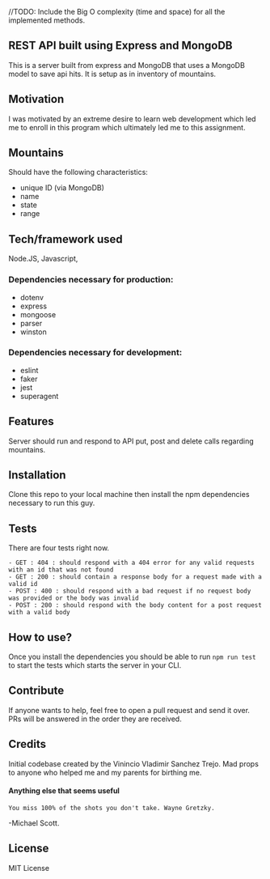 //TODO: Include the Big O complexity (time and space) for all the implemented methods.

## REST API built using Express and MongoDB
This is a server built from express and MongoDB that uses a MongoDB model to save api hits. It is setup as in inventory of mountains. 

## Motivation
I was motivated by an extreme desire to learn web development which led me to enroll in this program which ultimately led me to this assignment. 

## Mountains
Should have the following characteristics:
- unique ID (via MongoDB)
- name
- state
- range

## Tech/framework used
Node.JS, Javascript, 
### Dependencies necessary for production: 
- dotenv
- express
- mongoose
- parser
- winston
### Dependencies necessary for development: 
- eslint
- faker
- jest
- superagent


## Features
Server should run and respond to API put, post and delete calls regarding mountains. 

## Installation
Clone this repo to your local machine then install the npm dependencies necessary to run this guy. 

## Tests
There are four tests right now.
```
- GET : 404 : should respond with a 404 error for any valid requests with an id that was not found
- GET : 200 : should contain a response body for a request made with a valid id
- POST : 400 : should respond with a bad request if no request body was provided or the body was invalid
- POST : 200 : should respond with the body content for a post request with a valid body
```

## How to use?
Once you install the dependencies you should be able to run `npm run test` to start the tests which starts the server in your CLI. 


## Contribute
If anyone wants to help, feel free to open a pull request and send it over. PRs will be answered in the order they are received. 

## Credits
Initial codebase created by the Vinincio Vladimir Sanchez Trejo. 
Mad props to anyone who helped me and my parents for birthing me.

#### Anything else that seems useful
```You miss 100% of the shots you don't take. Wayne Gretzky.``` 

-Michael Scott.  

## License
MIT License